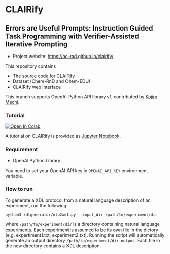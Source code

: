 # CLAIRify
## Errors are Useful Prompts: Instruction Guided Task Programming with Verifier-Assisted Iterative Prompting

- Project website: https://ac-rad.github.io/clairify/

This repository contains
- The source code for CLAIRify
- Dataset (Chem-RnD and Chem-EDU)
- CLAIRify web interface

This branch supports OpenAI Python API library v1, contributed by [Kojiro Machi](https://github.com/mlmachi).

### Tutorial
[![Open In Colab](https://colab.research.google.com/assets/colab-badge.svg)](https://colab.research.google.com/github/ac-rad/xdl-generation/blob/master/tutorial.ipynb)

A tutorial on CLAIRify is provided as [Jupyter Notebook](https://github.com/ac-rad/xdl-generation/blob/master/tutorial.ipynb).

### Requirement
- OpenAI Python Library

You need to set your OpenAI API key in `OPENAI_API_KEY` environment variable.

### How to run
To generate a XDL protocol from a natural language description of an experiment, run the following: 

`python3 xdlgenerator/nlp2xdl.py --input_dir /path/to/experiment/dir` 

where `/path/to/experiment/dir` is a directory containing natural language experiments. Each experiment is assumed to be its own file in the dictory (e.g. expertiment1.txt, experiment2.txt). Running the script will automatically generate an output directory `/path/to/experiment/dir_output`. Each file in the new directory contains a XDL description.
